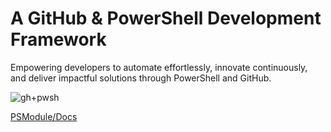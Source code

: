# A GitHub & PowerShell Development Framework

Empowering developers to automate effortlessly, innovate continuously, and deliver impactful solutions through PowerShell and GitHub.

![gh+pwsh](https://github.com/user-attachments/assets/1a2a1b44-9c20-499e-b43f-1e4910925b92)

[PSModule/Docs](https://psmodule.io/docs/)
